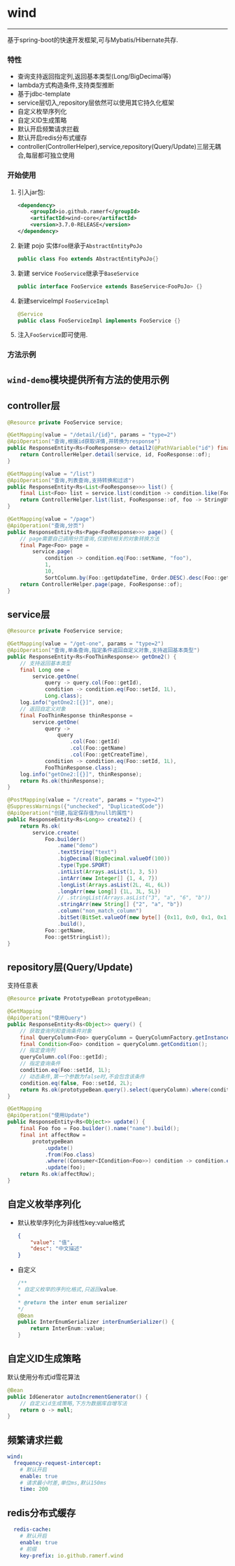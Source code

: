 ﻿# wind

---
基于spring-boot的快速开发框架,可与Mybatis/Hibernate共存.

### 特性
 - 查询支持返回指定列,返回基本类型(Long/BigDecimal等)
 - lambda方式构造条件,支持类型推断
 - 基于jdbc-template
 - service层切入,repository层依然可以使用其它持久化框架
 - 自定义枚举序列化
 - 自定义ID生成策略
 - 默认开启频繁请求拦截
 - 默认开启redis分布式缓存
 - controller(ControllerHelper),service,repository(Query/Update)三层无耦合,每层都可独立使用
 
### 开始使用
 1. 引入jar包:
    ```xml
    <dependency>
        <groupId>io.github.ramerf</groupId>
        <artifactId>wind-core</artifactId>
        <version>3.7.0-RELEASE</version>
    </dependency>
    ```
 2. 新建 pojo 实体`Foo`继承于`AbstractEntityPoJo`
    ```java
    public class Foo extends AbstractEntityPoJo{}
    ```
 3. 新建 service `FooService`继承于`BaseService`
    ```java
    public interface FooService extends BaseService<FooPoJo> {}
    ```
 4. 新建serviceImpl `FooServiceImpl`
    ```java
    @Service
    public class FooServiceImpl implements FooService {} 
    ```
 5. 注入`FooService`即可使用.

### 方法示例
## `wind-demo`模块提供所有方法的使用示例
## controller层
```java
@Resource private FooService service;

@GetMapping(value = "/detail/{id}", params = "type=2")
@ApiOperation("查询,根据id获取详情,并转换为response")
public ResponseEntity<Rs<FooResponse>> detail2(@PathVariable("id") final long id) {
    return ControllerHelper.detail(service, id, FooResponse::of);
}

@GetMapping(value = "/list")
@ApiOperation("查询,列表查询,支持转换和过滤")
public ResponseEntity<Rs<List<FooResponse>>> list() {
    final List<Foo> list = service.list(condition -> condition.like(Foo::setName, "foo"));
    return ControllerHelper.list(list, FooResponse::of, foo -> StringUtils.nonEmpty(foo.getName()));
}

@GetMapping(value = "/page")
@ApiOperation("查询,分页")
public ResponseEntity<Rs<Page<FooResponse>>> page() {
    // page需要自己调用分页查询,仅提供相关的对象转换方法
    final Page<Foo> page =
        service.page(
            condition -> condition.eq(Foo::setName, "foo"),
            1,
            10,
            SortColumn.by(Foo::getUpdateTime, Order.DESC).desc(Foo::getId));
    return ControllerHelper.page(page, FooResponse::of);
}
```
## service层
```java
@Resource private FooService service;

@GetMapping(value = "/get-one", params = "type=2")
@ApiOperation("查询,单条查询,指定条件返回自定义对象,支持返回基本类型")
public ResponseEntity<Rs<FooThinResponse>> getOne2() {
    // 支持返回基本类型
    final Long one =
        service.getOne(
            query -> query.col(Foo::getId),
            condition -> condition.eq(Foo::setId, 1L),
            Long.class);
    log.info("getOne2:[{}]", one);
    // 返回自定义对象
    final FooThinResponse thinResponse =
        service.getOne(
            query ->
                query
                    .col(Foo::getId)
                    .col(Foo::getName)
                    .col(Foo::getCreateTime),
            condition -> condition.eq(Foo::setId, 1L),
            FooThinResponse.class);
    log.info("getOne2:[{}]", thinResponse);
    return Rs.ok(thinResponse);
}

@PostMapping(value = "/create", params = "type=2")
@SuppressWarnings({"unchecked", "DuplicatedCode"})
@ApiOperation("创建,指定保存值为null的属性")
public ResponseEntity<Rs<Long>> create2() {
    return Rs.ok(
        service.create(
            Foo.builder()
                .name("demo")
                .textString("text")
                .bigDecimal(BigDecimal.valueOf(100))
                .type(Type.SPORT)
                .intList(Arrays.asList(1, 3, 5))
                .intArr(new Integer[] {1, 4, 7})
                .longList(Arrays.asList(2L, 4L, 6L))
                .longArr(new Long[] {1L, 3L, 5L})
                // .stringList(Arrays.asList("3", "a", "6", "b"))
                .stringArr(new String[] {"2", "a", "b"})
                .column("non_match_column")
                .bitSet(BitSet.valueOf(new byte[] {0x11, 0x0, 0x1, 0x1, 0x0}))
                .build(),
            Foo::getName,
            Foo::getStringList));
}

```
## repository层(Query/Update)
支持任意表
```java
@Resource private PrototypeBean prototypeBean;

@GetMapping
@ApiOperation("使用Query")
public ResponseEntity<Rs<Object>> query() {
    // 获取查询列和查询条件对象
    final QueryColumn<Foo> queryColumn = QueryColumnFactory.getInstance(Foo.class);
    final Condition<Foo> condition = queryColumn.getCondition();
    // 指定查询列
    queryColumn.col(Foo::getId);
    // 指定查询条件
    condition.eq(Foo::setId, 1L);
    // 动态条件,第一个参数为false时,不会包含该条件
    condition.eq(false, Foo::setId, 2L);
    return Rs.ok(prototypeBean.query().select(queryColumn).where(condition).fetchAll(Long.class));
}

@GetMapping
@ApiOperation("使用Update")
public ResponseEntity<Rs<Object>> update() {
    final Foo foo = Foo.builder().name("name").build();
    final int affectRow =
        prototypeBean
            .update()
            .from(Foo.class)
            .where((Consumer<ICondition<Foo>>) condition -> condition.eq(Foo::setId, 1L))
            .update(foo);
    return Rs.ok(affectRow);
}

```

## 自定义枚举序列化
 - 默认枚举序列化为非线性key:value格式
    ```json
    {
        "value": "值",
        "desc": "中文描述"
    }
    ```
 - 自定义
    ```java
    /**
    * 自定义枚举的序列化格式,只返回value.
    *
    * @return the inter enum serializer
    */
    @Bean
    public InterEnumSerializer interEnumSerializer() {
        return InterEnum::value;
    }
    ```

## 自定义ID生成策略
默认使用分布式id雪花算法
```java
@Bean
public IdGenerator autoIncrementGenerator() {
    // 自定义id生成策略,下方为数据库自增写法
    return o -> null;
}
```

## 频繁请求拦截
```yaml
wind:
  frequency-request-intercept:
    # 默认开启
    enable: true
    # 请求最小时差,单位ms,默认150ms
    time: 200
```

## redis分布式缓存
```yaml
  redis-cache:
    # 默认开启
    enable: true
    # 前缀
    key-prefix: io.github.ramerf.wind
```